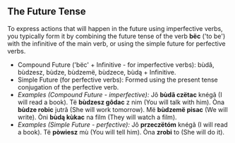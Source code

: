## The Future Tense

To express actions that will happen in the future using imperfective verbs, you typically form it by combining the future tense of the verb __bëc__ ('to be') with the infinitive of the main verb, or using the simple future for perfective verbs.

*   Compound Future ('bëc' + Infinitive - for imperfective verbs): bùdã, bùdzesz, bùdze, bùdzemë, bùdzece, bùdą + Infinitive.
*   Simple Future (for perfective verbs): Formed using the present tense conjugation of the perfective verb.
*   _Examples (Compound Future - imperfective):_ Jô __bùdã czëtac__ knégã (I will read a book). Të __bùdzesz gôdac__ z nim (You will talk with him). Òna __bùdze robic__ jutrã (She will work tomorrow). Më __bùdzemë pisac__ (We will write). Òni __bùdą kùkac__ na film (They will watch a film).
*   _Examples (Simple Future - perfective):_ Jô __przeczëtóm__ knégã (I will read a book). Të __pòwiesz__ mù (You will tell him). Òna __zrobi__ to (She will do it).